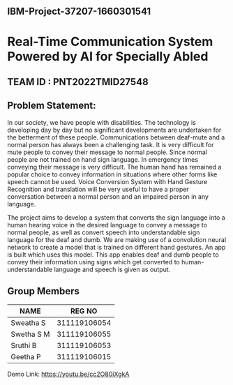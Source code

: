 ## IBM-Project-37207-1660301541
# Real-Time Communication System Powered by AI for Specially Abled

## TEAM ID : PNT2022TMID27548

## Problem Statement:

In our society, we have people with disabilities. The technology is developing day by day but no significant developments are undertaken for the betterment of these people. Communications between deaf-mute and a normal person has always been a challenging task. It is very difficult for mute people to convey their message to normal people. Since normal people are not trained on hand sign language. In emergency times conveying their message is very difficult. The human hand has remained a popular choice to convey information in situations where other forms like speech cannot be used. Voice Conversion System with Hand Gesture Recognition and translation will be very useful to have a proper conversation between a normal person and an impaired person in any language.

The project aims to develop a system that converts the sign language into a human hearing voice in the desired language to convey a message to normal people, as well as convert speech into understandable sign language for the deaf and dumb. We are making use of a convolution neural network to create a model that is trained on different hand gestures. An app is built which uses this model. This app enables deaf and dumb people to convey their information using signs which get converted to human-understandable language and speech is given as output.

## Group Members
|     NAME     |     REG NO     |  
| -------------|  ------------- |       
| Sweatha S    | 311119106054   | 
| Swetha S M   | 311119106055   | 
| Sruthi B     | 311119106053   |
| Geetha P     | 311119106015   |

Demo Link: https://youtu.be/cc2O80iXgkA
